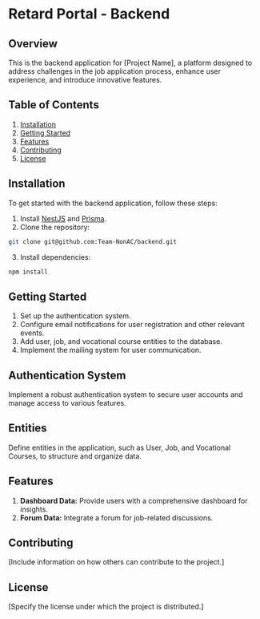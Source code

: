# Retard Portal - Backend

## Overview

This is the backend application for [Project Name], a platform designed to address challenges in the job application process, enhance user experience, and introduce innovative features.

## Table of Contents

1. [Installation](#installation)
2. [Getting Started](#getting-started)
3. [Features](#features)
4. [Contributing](#contributing)
5. [License](#license)

## Installation

To get started with the backend application, follow these steps:

1. Install [NestJS](https://nestjs.com/) and [Prisma](https://www.prisma.io/).
2. Clone the repository:

```sh
git clone git@github.com:Team-NonAC/backend.git
```

3. Install dependencies:

```sh
npm install
```

## Getting Started

1. Set up the authentication system.
2. Configure email notifications for user registration and other relevant events.
3. Add user, job, and vocational course entities to the database.
4. Implement the mailing system for user communication.


## Authentication System

Implement a robust authentication system to secure user accounts and manage access to various features.

## Entities

Define entities in the application, such as User, Job, and Vocational Courses, to structure and organize data.



## Features

1. **Dashboard Data:** Provide users with a comprehensive dashboard for insights.
2. **Forum Data:** Integrate a forum for job-related discussions.

## Contributing

[Include information on how others can contribute to the project.]

## License

[Specify the license under which the project is distributed.]

